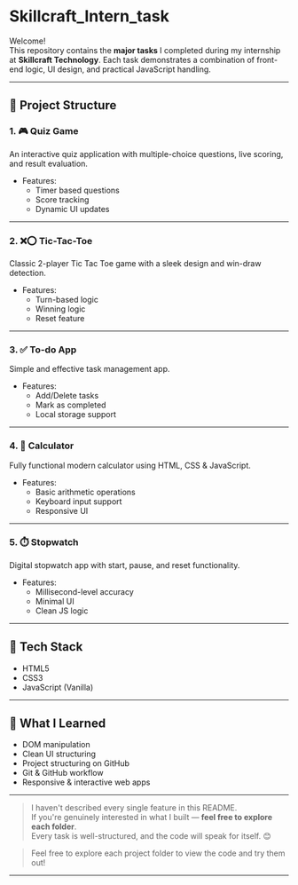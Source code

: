 # Skillcraft_Intern_task

Welcome!  
This repository contains the **major tasks** I completed during my internship at **Skillcraft Technology**. Each task demonstrates a combination of front-end logic, UI design, and practical JavaScript handling.

---

## 📁 Project Structure

### 1. 🎮 Quiz Game
An interactive quiz application with multiple-choice questions, live scoring, and result evaluation.

- Features:
  - Timer based questions
  - Score tracking
  - Dynamic UI updates

---

### 2. ❌⭕ Tic-Tac-Toe
Classic 2-player Tic Tac Toe game with a sleek design and win-draw detection.

- Features:
  - Turn-based logic
  - Winning logic
  - Reset feature

---

### 3. ✅ To-do App
Simple and effective task management app.

- Features:
  - Add/Delete tasks
  - Mark as completed
  - Local storage support 

---

### 4. 🧮 Calculator
Fully functional modern calculator using HTML, CSS & JavaScript.

- Features:
  - Basic arithmetic operations
  - Keyboard input support
  - Responsive UI

---

### 5. ⏱️ Stopwatch
Digital stopwatch app with start, pause, and reset functionality.

- Features:
  - Millisecond-level accuracy
  - Minimal UI
  - Clean JS logic

---

## 🚀 Tech Stack
- HTML5
- CSS3
- JavaScript (Vanilla)

---

## 🧠 What I Learned
- DOM manipulation
- Clean UI structuring
- Project structuring on GitHub
- Git & GitHub workflow
- Responsive & interactive web apps

---
>I haven't described every single feature in this README.  
 If you're genuinely interested in what I built — **feel free to explore each folder**.  
 Every task is well-structured, and the code will speak for itself. 😊

>  Feel free to explore each project folder to view the code and try them out!

---

